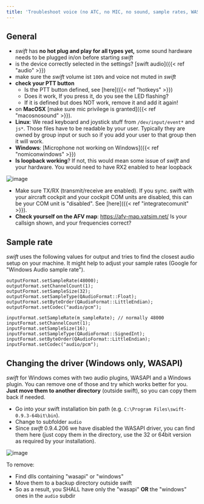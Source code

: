 ```yaml
---
title: 'Troubleshoot voice (no ATC, no MIC, no sound, sample rates, WASAPI)'
---
```


## General

- *swift* has **no hot plug and play for all types yet,** some sound hardware needs to be plugged in/on before starting *swift*
- is the device correctly selected in the settings? [swift audio]({{< ref "audio" >}})
- make sure the *swift* volume ist `100%` and voice not muted in *swift*
-   **check your PTT button**
    - Is the PTT button defined, see [here]({{< ref "hotkeys" >}})
    - Does it work, If you press it, do you see the LED flashing?
    - If it is defined but does NOT work, remove it and add it again!
- on **MacOSX** [make sure mic privilege is granted]({{< ref "macosnosound" >}}).
- **Linux**: We read keyboard and joystick stuff from `/dev/input/event*` and `js*`. Those files have to be readable by your user. Typically they are owned by group input or such so if you add your user to that group then it will work.
- **Windows**: [Microphone not working on Windows]({{< ref "nomiconwindows" >}})
- **Is loopback working**? If not, this would mean some issue of *swift* and your hardware. You would need to have RX2 enabled to hear loopback

![image](http://img.swift-project.org/loopback.png)

- Make sure TX/RX (transmit/receive are enabled). If you sync. swift with your aircraft cockpit and your cockpit COM units are disabled, this can be your COM unit is \"disabled\". See [here]({{< ref "integratecomunit" >}}).
- **Check yourself on the AFV map**: <https://afv-map.vatsim.net/> Is your callsign shown, and your frequencies correct?

## Sample rate

*swift* uses the following values for output and tries to find the
closest audio setup on your machine. It might help to adjust your sample
rates (Google for \"Windows Audio sample rate\").

``` {.}
outputFormat.setSampleRate(48000);
outputFormat.setChannelCount(1);
outputFormat.setSampleSize(32);
outputFormat.setSampleType(QAudioFormat::Float);
outputFormat.setByteOrder(QAudioFormat::LittleEndian);
outputFormat.setCodec("audio/pcm");
```

``` {.}
inputFormat.setSampleRate(m_sampleRate); // normally 48000
inputFormat.setChannelCount(1);
inputFormat.setSampleSize(16);
inputFormat.setSampleType(QAudioFormat::SignedInt);
inputFormat.setByteOrder(QAudioFormat::LittleEndian);
inputFormat.setCodec("audio/pcm");
```

## Changing the driver (Windows only, WASAPI)

*swift* for Windows comes with two audio plugins, WASAPI and a Windows plugin. You can remove one of those and try which works better for you. **Just move them to another directory** (outside swift), so you can copy them back if needed.

- Go into your swift installation bin path (e.g. `C:\Program Files\swift-0.9.3-64bit\bin`).
- Change to subfolder `audio`
- Since *swift* 0.9.4.206 we have disabled the WASAPI driver, you can find them here (just copy them in the directory, use the 32 or 64bit version as required by your installation).

![image](http://img.swift-project.org/wasapidriver.png)

To remove:

- Find dlls containing \"wasapi\" or \"windows\"
- Move them to a backup directory outside swift
- So as a result, you SHALL have only the \"wasapi\" **OR** the \"windows\" ones in the `audio` subdir
